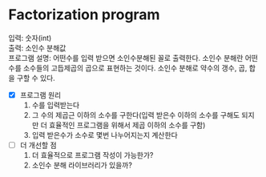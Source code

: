 # Factorization program
입력: 숫자(int)  
출력: 소인수 분해값  
프로그램 설명: 어떤수를 입력 받으면 소인수분해된 꼴로 출력한다. 소인수 분해란 어떤 수를 소수들의 고듭제곱의 곱으로 표현하는 것이다. 소인수 분해로 약수의 갱수, 곱, 합을 구할 수 있다.

-  [x] 프로그램 원리
  1. 수를 입력받는다
  2. 그 수의 제곱근 이하의 소수를 구한다(입력 받은수 이하의 소수를 구해도 되지만 더 효율적인 프로그램을 위해서 제곱 이하의 소수를 구함)
  3. 입력 받은수가 소수로 몇번 나누어지는지 계산한다
- [ ] 더 개선할 점     
  1. 더 효율적으로 프로그램 작성이 가능한가?
  2. 소인수 분해 라이브러리가 있을까?
  